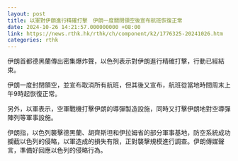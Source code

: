 ```yaml
---
layout: post
title: 以軍對伊朗進行精確打擊　伊朗一度關閉領空後宣布航班恢復正常
date: 2024-10-26 14:21:57.000000000 +08:00
link: https://news.rthk.hk/rthk/ch/component/k2/1776325-20241026.htm
categories: rthk
---
```


伊朗首都德黑蘭傳出密集爆炸聲，以色列表示對伊朗進行精確打擊，行動已經結束。

伊朗一度封閉領空，並宣布取消所有航班，但其後又宣布，航班從當地時間周末上午9時起恢復正常。

另外，以軍表示，空軍戰機打擊伊朗的導彈製造設施，同時又打擊伊朗地對空導彈陣列等軍事設施。

伊朗指，以色列襲擊德黑蘭、胡齊斯坦和伊拉姆省的部分軍事基地，防空系統成功攔截以色列的侵略，以軍造成的損失有限，正對襲擊規模進行調查。伊朗傳媒聲言，準備好回應以色列的侵略行為。

